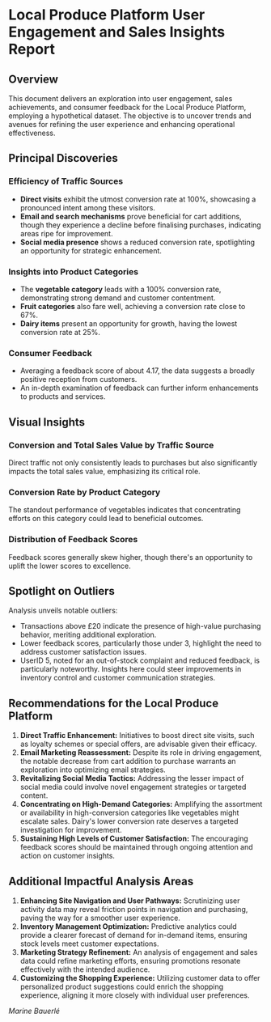 # Local Produce Platform User Engagement and Sales Insights Report

## Overview
This document delivers an exploration into user engagement, sales achievements, and consumer feedback for the Local Produce Platform, employing a hypothetical dataset. The objective is to uncover trends and avenues for refining the user experience and enhancing operational effectiveness.

## Principal Discoveries
### Efficiency of Traffic Sources
- **Direct visits** exhibit the utmost conversion rate at 100%, showcasing a pronounced intent among these visitors.
- **Email and search mechanisms** prove beneficial for cart additions, though they experience a decline before finalising purchases, indicating areas ripe for improvement.
- **Social media presence** shows a reduced conversion rate, spotlighting an opportunity for strategic enhancement.

### Insights into Product Categories
- The **vegetable category** leads with a 100% conversion rate, demonstrating strong demand and customer contentment.
- **Fruit categories** also fare well, achieving a conversion rate close to 67%.
- **Dairy items** present an opportunity for growth, having the lowest conversion rate at 25%.

### Consumer Feedback
- Averaging a feedback score of about 4.17, the data suggests a broadly positive reception from customers.
- An in-depth examination of feedback can further inform enhancements to products and services.

## Visual Insights
### Conversion and Total Sales Value by Traffic Source
Direct traffic not only consistently leads to purchases but also significantly impacts the total sales value, emphasizing its critical role.

### Conversion Rate by Product Category
The standout performance of vegetables indicates that concentrating efforts on this category could lead to beneficial outcomes.

### Distribution of Feedback Scores
Feedback scores generally skew higher, though there's an opportunity to uplift the lower scores to excellence.

## Spotlight on Outliers
Analysis unveils notable outliers:
- Transactions above £20 indicate the presence of high-value purchasing behavior, meriting additional exploration.
- Lower feedback scores, particularly those under 3, highlight the need to address customer satisfaction issues.
- UserID 5, noted for an out-of-stock complaint and reduced feedback, is particularly noteworthy. Insights here could steer improvements in inventory control and customer communication strategies.

## Recommendations for the Local Produce Platform

1. **Direct Traffic Enhancement:** Initiatives to boost direct site visits, such as loyalty schemes or special offers, are advisable given their efficacy.
2. **Email Marketing Reassessment:** Despite its role in driving engagement, the notable decrease from cart addition to purchase warrants an exploration into optimizing email strategies.
3. **Revitalizing Social Media Tactics:** Addressing the lesser impact of social media could involve novel engagement strategies or targeted content.
4. **Concentrating on High-Demand Categories:** Amplifying the assortment or availability in high-conversion categories like vegetables might escalate sales. Dairy's lower conversion rate deserves a targeted investigation for improvement.
5. **Sustaining High Levels of Customer Satisfaction:** The encouraging feedback scores should be maintained through ongoing attention and action on customer insights.

## Additional Impactful Analysis Areas
1. **Enhancing Site Navigation and User Pathways:** Scrutinizing user activity data may reveal friction points in navigation and purchasing, paving the way for a smoother user experience.
2. **Inventory Management Optimization:** Predictive analytics could provide a clearer forecast of demand for in-demand items, ensuring stock levels meet customer expectations.
3. **Marketing Strategy Refinement:** An analysis of engagement and sales data could refine marketing efforts, ensuring promotions resonate effectively with the intended audience.
4. **Customizing the Shopping Experience:** Utilizing customer data to offer personalized product suggestions could enrich the shopping experience, aligning it more closely with individual user preferences.

*Marine Bauerlé*
